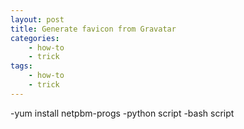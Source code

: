 ```yaml
---
layout: post
title: Generate favicon from Gravatar
categories:
    - how-to
    - trick
tags:
    - how-to
    - trick
---
```


-yum install netpbm-progs
-python script
-bash script
